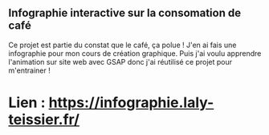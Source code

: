 ## Infographie interactive sur la consomation de café

Ce projet est partie du constat que le café, ça polue ! J'en ai fais une infographie pour mon cours de création graphique. 
Puis j'ai voulu apprendre l'animation sur site web avec GSAP donc j'ai réutilisé ce projet pour m'entrainer !


# Lien : https://infographie.laly-teissier.fr/ 

